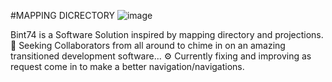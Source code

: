 #MAPPING DICRECTORY
![image](https://github.com/user-attachments/assets/f864ae1e-3068-4047-98d8-db8670a8073b)

Bint74 is a Software Solution inspired by mapping directory and projections. 
👬 Seeking Collaborators from all around to chime in on an amazing transitioned development software...
⚙️ Currently fixing and improving as request come in to make a better navigation/navigations.
